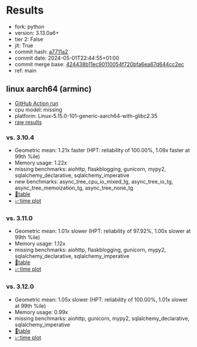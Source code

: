 # Results

- fork: python
- version: 3.13.0a6+
- tier 2: False
- jit: True
- commit hash: [a7711a2](https://github.com/python/cpython/commit/a7711a2)
- commit date: 2024-05-01T22:44:55+01:00
- commit merge base: [424438b11ec90110054f720bfa6ea67d644cc2ec](https://github.com/python/cpython/commit/424438b11ec90110054f720bfa6ea67d644cc2ec)
- ref: main

## linux aarch64 (arminc)

- [GitHub Action run](https://github.com/faster-cpython/benchmarking/actions/runs/8915475261)
- cpu model: missing
- platform: Linux-5.15.0-101-generic-aarch64-with-glibc2.35
- [raw results](bm-20240501-arminc-aarch64-python-main-3.13.0a6%2B-a7711a2.json)

### vs. 3.10.4

- Geometric mean: 1.21x faster (HPT: reliability of 100.00%, 1.09x faster at 99th %ile)
- Memory usage: 1.22x
- missing benchmarks: aiohttp, flaskblogging, gunicorn, mypy2, sqlalchemy_declarative, sqlalchemy_imperative
- new benchmarks: async_tree_cpu_io_mixed_tg, async_tree_io_tg, async_tree_memoization_tg, async_tree_none_tg
- [📄table](bm-20240501-arminc-aarch64-python-main-3.13.0a6%2B-a7711a2-vs-3.10.4.md)
- [📈time plot](bm-20240501-arminc-aarch64-python-main-3.13.0a6%2B-a7711a2-vs-3.10.4.png)

### vs. 3.11.0

- Geometric mean: 1.01x slower (HPT: reliability of 97.92%, 1.00x slower at 99th %ile)
- Memory usage: 1.12x
- missing benchmarks: aiohttp, flaskblogging, gunicorn, mypy2, sqlalchemy_declarative, sqlalchemy_imperative
- [📄table](bm-20240501-arminc-aarch64-python-main-3.13.0a6%2B-a7711a2-vs-3.11.0.md)
- [📈time plot](bm-20240501-arminc-aarch64-python-main-3.13.0a6%2B-a7711a2-vs-3.11.0.png)

### vs. 3.12.0

- Geometric mean: 1.05x slower (HPT: reliability of 100.00%, 1.01x slower at 99th %ile)
- Memory usage: 0.99x
- missing benchmarks: aiohttp, gunicorn, mypy2, sqlalchemy_declarative, sqlalchemy_imperative
- [📄table](bm-20240501-arminc-aarch64-python-main-3.13.0a6%2B-a7711a2-vs-3.12.0.md)
- [📈time plot](bm-20240501-arminc-aarch64-python-main-3.13.0a6%2B-a7711a2-vs-3.12.0.png)

